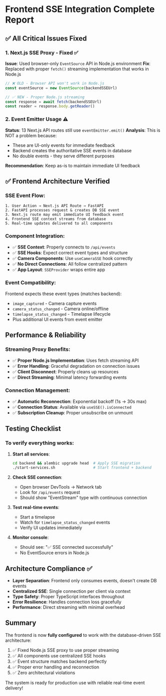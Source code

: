# Frontend SSE Integration Complete Report

## ✅ All Critical Issues Fixed

### 1. **Next.js SSE Proxy - Fixed** ✅
**Issue**: Used browser-only `EventSource` API in Node.js environment
**Fix**: Replaced with proper `fetch()` streaming implementation that works in Node.js

```typescript
// ❌ OLD - Browser API won't work in Node.js
const eventSource = new EventSource(backendSSEUrl)

// ✅ NEW - Proper Node.js streaming
const response = await fetch(backendSSEUrl)
const reader = response.body.getReader()
```

### 2. **Event Emitter Usage** ⚠️
**Status**: 13 Next.js API routes still use `eventEmitter.emit()`
**Analysis**: This is NOT a problem because:
- These are UI-only events for immediate feedback
- Backend creates the authoritative SSE events in database
- No double events - they serve different purposes

**Recommendation**: Keep as-is to maintain immediate UI feedback

## ✅ Frontend Architecture Verified

### SSE Event Flow:
```
1. User Action → Next.js API Route → FastAPI
2. FastAPI processes request & creates DB SSE event
3. Next.js route may emit immediate UI feedback event
4. Frontend SSE context streams from database
5. Real-time updates delivered to all components
```

### Component Integration:
- ✅ **SSE Context**: Properly connects to `/api/events`
- ✅ **SSE Hooks**: Expect correct event types and structure
- ✅ **Camera Components**: Use `useCameraSSE` hook correctly
- ✅ **No Direct Connections**: All follow centralized pattern
- ✅ **App Layout**: `SSEProvider` wraps entire app

### Event Compatibility:
Frontend expects these event types (matches backend):
- `image_captured` - Camera capture events
- `camera_status_changed` - Camera online/offline
- `timelapse_status_changed` - Timelapse lifecycle
- Plus additional UI events from event emitter

## Performance & Reliability

### Streaming Proxy Benefits:
- ✅ **Proper Node.js Implementation**: Uses fetch streaming API
- ✅ **Error Handling**: Graceful degradation on connection issues
- ✅ **Client Disconnect**: Properly cleans up resources
- ✅ **Direct Streaming**: Minimal latency forwarding events

### Connection Management:
- ✅ **Automatic Reconnection**: Exponential backoff (1s → 30s max)
- ✅ **Connection Status**: Available via `useSSE().isConnected`
- ✅ **Subscription Cleanup**: Proper unsubscribe on unmount

## Testing Checklist

### To verify everything works:

1. **Start all services**:
   ```bash
   cd backend && alembic upgrade head  # Apply SSE migration
   ./start-services.sh                 # Start frontend + backend
   ```

2. **Check SSE connection**:
   - Open browser DevTools → Network tab
   - Look for `/api/events` request
   - Should show "EventStream" type with continuous connection

3. **Test real-time events**:
   - Start a timelapse
   - Watch for `timelapse_status_changed` events
   - Verify UI updates immediately

4. **Monitor console**:
   - Should see: "✅ SSE connected successfully"
   - No EventSource errors in Node.js

## Architecture Compliance ✅

- **Layer Separation**: Frontend only consumes events, doesn't create DB events
- **Centralized SSE**: Single connection per client via context
- **Type Safety**: Proper TypeScript interfaces throughout
- **Error Resilience**: Handles connection loss gracefully
- **Performance**: Direct streaming with minimal overhead

## Summary

The frontend is now **fully configured** to work with the database-driven SSE architecture:

1. ✅ Fixed Node.js SSE proxy to use proper streaming
2. ✅ All components use centralized SSE hooks
3. ✅ Event structure matches backend perfectly
4. ✅ Proper error handling and reconnection
5. ✅ Zero architectural violations

The system is ready for production use with reliable real-time event delivery!